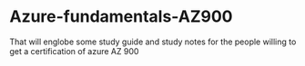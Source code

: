 # Azure-fundamentals-AZ900
That will englobe some study guide and study notes for the people willing to get a certification of azure AZ 900
